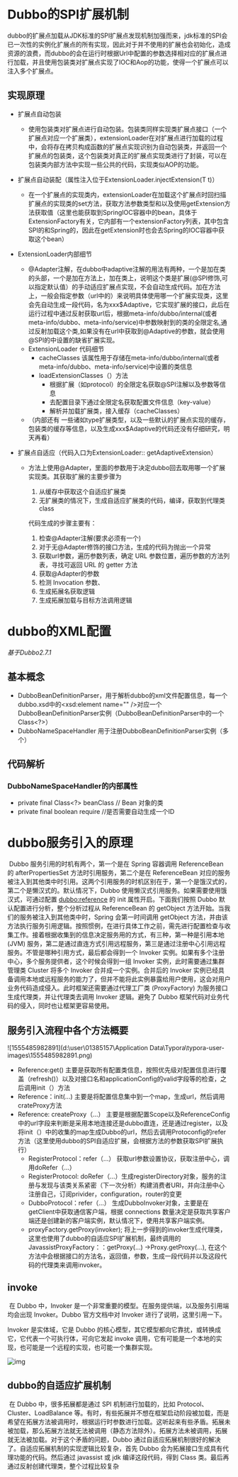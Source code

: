 # Dubbo的SPI扩展机制

​	dubbo的扩展点加载从JDK标准的SPI扩展点发现机制加强而来，jdk标准的SPI会已一次性的实例化扩展点的所有实现，因此对于并不使用的扩展也会初始化，造成资源的浪费，而dubbo的会在运行时根据Url中配置的参数选择相对应的扩展点进行加载，并且使用包装类对扩展点实现了IOC和Aop的功能，使得一个扩展点可以注入多个扩展点。

## 实现原理

- 扩展点自动包装

  - 使用包装类对扩展点进行自动包装。包装类同样实现类扩展点接口（一个扩展点对应一个扩展类），extensionLoader在对扩展点进行加载的过程中，会将存在拷贝构成函数的扩展点实现识别为自动包装类，并返回一个扩展点的包装类，这个包装类对真正的扩展点实现类进行了封装，可以在包装类内部方法中实现一些公共的代码，实现类似AOP的功能。

- 扩展点自动装配（属性注入位于ExtensionLoader.injectExtension(T t)）

  - 在一个扩展点的实现类内，extensionLoader在加载这个扩展点时回扫描扩展点的实现类的set方法，获取方法参数类型和以及使用getExtension方法获取值（这里也能获取到SpringIOC容器中的bean，具体于ExtensionFactory有关，它内部有一个extensionFactory列表，其中包含SPI的和Spring的，因此在getExtension时也会去Spring的IOC容器中获取这个bean）

- ExtensionLoader内部细节

  - @Adapter注解，在dubbo中adaptive注解的用法有两种，一个是加在类的头部，一个是加在方法上，加在类上，说明这个类是扩展(@SPI修饰,可以指定默认值）的手动适应扩展点实现，不会自动生成代码。加在方法上，一般会指定参数（url中的）来说明具体使用哪一个扩展实现类，这里会先自动生成一段代码，名为xxx$Adaptive，它实现扩展的接口，此后在运行过程中通过反射获取url后，根据meta-info/dubbo/internal(或者meta-info/dubbo、meta-info/service)中参数映射到的类的全限定名,通过反射加载这个类,如果没有在url中获取到@Adaptive的参数，就会使用@SPI的中设置的缺省扩展实现。
  - ExtensionLoader 代码细节
    - cacheClasses 该属性用于存储在meta-info/dubbo/internal(或者meta-info/dubbo、meta-info/service)中设置的类信息
    - loadExtensionClasses（）方法
      - 根据扩展（如protocol）的全限定名获取@SPI注解以及参数等信息
      - 去配置目录下通过全限定名获取配置文件信息（key-value）
      - 解析并加载扩展类，接入缓存（cacheClasses）
  - （内部还有 一些诸如type扩展类型，以及一些默认的扩展点实现的缓存，包装类的缓存等信息，以及生成xxx$Adaptive的代码还没有仔细研究，明天再看）

- 扩展点自适应（代码入口为ExtensionLoader:: getAdaptiveExtension）

  - 方法上使用@Adapter，里面的参数用于决定dubbo回去取用哪一个扩展实现类。其获取扩展的主要步骤为

    1. 从缓存中获取这个自适应扩展类
    2. 无扩展类的情况下，生成自适应扩展类的代码，编译，获取到代理类class

    代码生成的步骤主要有：

    1. 检查@Adapter注解(要求必须有一个)
    2. 对于无@Adapter修饰的接口方法，生成的代码为抛出一个异常
    3. 获取url参数，遍历参数列表，确定 URL 参数位置，遍历参数的方法列表，寻找可返回 URL 的 getter 方法
    4. 获取@Adapter的参数
    5. 检测 Invocation 参数、
    6. 生成拓展名获取逻辑
    7. 生成拓展加载与目标方法调用逻辑
    
# dubbo的XML配置

*基于Dubbo2.7.1*

## 基本概念

- DubboBeanDefinitionParser，用于解析dubbo的xml文件配置信息，每一个dubbo.xsd中的<xsd:element name="" />对应一个DubboBeanDefinitionParser实例（DubboBeanDefinitionParser中的一个Class<?>）
- DubboNameSpaceHandler 用于注册DubboBeanDefinitionParser实例（多个）

## 代码解析

### DubboNameSpaceHandler的内部属性

- private final Class<?> beanClass // Bean 对象的类
- private final boolean require  //是否需要自动生成一个ID


# dubbo服务引入的原理

​	Dubbo 服务引用的时机有两个，第一个是在 Spring 容器调用 ReferenceBean 的 afterPropertiesSet 方法时引用服务，第二个是在 ReferenceBean 对应的服务被注入到其他类中时引用。这两个引用服务的时机区别在于，第一个是饿汉式的，第二个是懒汉式的。默认情况下，Dubbo 使用懒汉式引用服务。如果需要使用饿汉式，可通过配置 <dubbo:reference> 的 init 属性开启。下面我们按照 Dubbo 默认配置进行分析，整个分析过程从 ReferenceBean 的 getObject 方法开始。当我们的服务被注入到其他类中时，Spring 会第一时间调用 getObject 方法，并由该方法执行服务引用逻辑。按照惯例，在进行具体工作之前，需先进行配置检查与收集工作。接着根据收集到的信息决定服务用的方式，有三种，第一种是引用本地 (JVM) 服务，第二是通过直连方式引用远程服务，第三是通过注册中心引用远程服务。不管是哪种引用方式，最后都会得到一个 Invoker 实例。如果有多个注册中心，多个服务提供者，这个时候会得到一组 Invoker 实例，此时需要通过集群管理类 Cluster 将多个 Invoker 合并成一个实例。合并后的 Invoker 实例已经具备调用本地或远程服务的能力了，但并不能将此实例暴露给用户使用，这会对用户业务代码造成侵入。此时框架还需要通过代理工厂类 (ProxyFactory) 为服务接口生成代理类，并让代理类去调用 Invoker 逻辑。避免了 Dubbo 框架代码对业务代码的侵入，同时也让框架更容易使用。

## 服务引入流程中各个方法概要

![1555485982891](d:\user\01385157\Application Data\Typora\typora-user-images\1555485982891.png)

- Reference:get()   主要是获取所有配置类信息，按照优先级对配置信息进行覆盖（refresh()）以及对接口名和applicationConfig的valid字段等的检查，之后调用init（）方法
- Reference：init(...)  主要是将配置信息集中到一个map，生成url，然后调用crateProxy方法
- Reference:   createProxy（...） 主要是根据配置Scope以及ReferenceConfig中的url字段来判断是采用本地连接还是dubbo直连，还是通过register，以及将init（）中的收集的map生成Dubbo的url，然后去调用Protoconfig的refer方法（这里使用dubbo的SPI自适应扩展，会根据方法的参数获取SPI扩展执行）
  - RegisterProtocol：refer（...） 获取url参数设置协议，获取注册中心，调用doRefer（...）
  - RegisterProtocol:   doRefer（...）生成registerDirectory对象，服务的注册与发现与该类关系紧密（下一次分析）构建消费者URl，并向注册中心注册自己，订阅privider，configuration，router的变更
  - DubboProtocol：refer（...） 生成DubboInvoker对象，主要是在getClient中获取通信客户端，根据 connections 数量决定是获取共享客户端还是创建新的客户端实例，默认情况下，使用共享客户端实例。
  - proxyFactory.getProxy(invoker); 将上一步得到的invoker生成代理类，这里也使用了dubbo的自适应SPI扩展机制，最终调用的JavassistProxyFactory：：getProxy(...) ->Proxy.getProxy(...), 在这个方法中会根据接口的方法名，返回值，参数，生成一段代码并以及这段代码的代理类来调用invoker。

## invoke

​	在 Dubbo 中，Invoker 是一个非常重要的模型。在服务提供端，以及服务引用端均会出现 Invoker。Dubbo 官方文档中对 Invoker 进行了说明，这里引用一下。

Invoker 是实体域，它是 Dubbo 的核心模型，其它模型都向它靠扰，或转换成它，它代表一个可执行体，可向它发起 invoke 调用，它有可能是一个本地的实现，也可能是一个远程的实现，也可能一个集群实现。

![img](http://static2.iocoder.cn/images/Dubbo/2018_03_01/04.png)

## dubbo的自适应扩展机制

​	在 Dubbo 中，很多拓展都是通过 SPI 机制进行加载的，比如 Protocol、Cluster、LoadBalance 等。有时，有些拓展并不想在框架启动阶段被加载，而是希望在拓展方法被调用时，根据运行时参数进行加载。这听起来有些矛盾。拓展未被加载，那么拓展方法就无法被调用（静态方法除外）。拓展方法未被调用，拓展就无法被加载。对于这个矛盾的问题，Dubbo 通过自适应拓展机制很好的解决了。自适应拓展机制的实现逻辑比较复杂，首先 Dubbo 会为拓展接口生成具有代理功能的代码。然后通过 javassist 或 jdk 编译这段代码，得到 Class 类。最后再通过反射创建代理类，整个过程比较复杂

  



